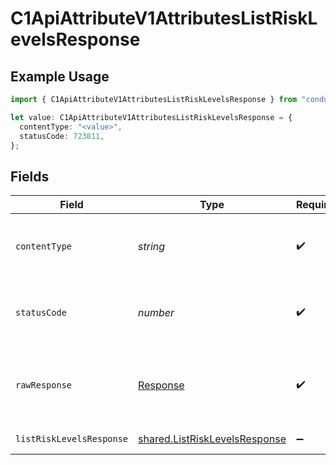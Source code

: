 # C1ApiAttributeV1AttributesListRiskLevelsResponse

## Example Usage

```typescript
import { C1ApiAttributeV1AttributesListRiskLevelsResponse } from "conductorone-sdk-typescript/sdk/models/operations";

let value: C1ApiAttributeV1AttributesListRiskLevelsResponse = {
  contentType: "<value>",
  statusCode: 723811,
};
```

## Fields

| Field                                                                                 | Type                                                                                  | Required                                                                              | Description                                                                           |
| ------------------------------------------------------------------------------------- | ------------------------------------------------------------------------------------- | ------------------------------------------------------------------------------------- | ------------------------------------------------------------------------------------- |
| `contentType`                                                                         | *string*                                                                              | :heavy_check_mark:                                                                    | HTTP response content type for this operation                                         |
| `statusCode`                                                                          | *number*                                                                              | :heavy_check_mark:                                                                    | HTTP response status code for this operation                                          |
| `rawResponse`                                                                         | [Response](https://developer.mozilla.org/en-US/docs/Web/API/Response)                 | :heavy_check_mark:                                                                    | Raw HTTP response; suitable for custom response parsing                               |
| `listRiskLevelsResponse`                                                              | [shared.ListRiskLevelsResponse](../../../sdk/models/shared/listrisklevelsresponse.md) | :heavy_minus_sign:                                                                    | Successful response                                                                   |
